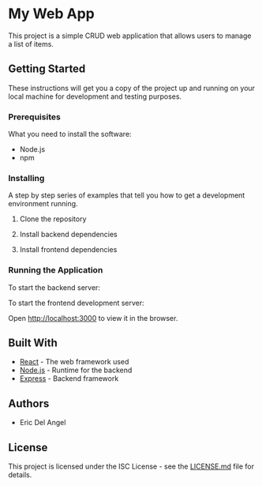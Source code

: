 # My Web App

This project is a simple CRUD web application that allows users to manage a list of items.

## Getting Started

These instructions will get you a copy of the project up and running on your local machine for development and testing purposes.

### Prerequisites

What you need to install the software:

- Node.js
- npm

### Installing

A step by step series of examples that tell you how to get a development environment running.

1. Clone the repository

2. Install backend dependencies

3. Install frontend dependencies

### Running the Application

To start the backend server:


To start the frontend development server:


Open [http://localhost:3000](http://localhost:3000) to view it in the browser.

## Built With

- [React](https://reactjs.org/) - The web framework used
- [Node.js](https://nodejs.org/) - Runtime for the backend
- [Express](https://expressjs.com/) - Backend framework

## Authors

- Eric Del Angel

## License

This project is licensed under the ISC License - see the [LICENSE.md](LICENSE.md) file for details.

